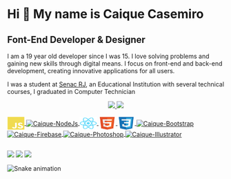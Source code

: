 Hi 👋 My name is Caique Casemiro
==========================

Font-End Developer & Designer
-----------------------------

I am a 19 year old developer since I was 15. I love solving problems and gaining new skills through digital means. I focus on front-end and back-end development, creating innovative applications for all users.

I was a student at [Senac RJ](https://www.rj.senac.br), an Educational Institution with several technical courses, I graduated in Computer Technician
 
<div align="center">
  <a href="https://github.com/caiquecase">
  <img height="180em" src="https://github-readme-stats.vercel.app/api?username=caiquecase&show_icons=true&theme=dark&include_all_commits=true&count_private=true"/>
  <img height="180em" src="https://github-readme-stats.vercel.app/api/top-langs/?username=caiquecase&layout=compact&langs_count=7&theme=dark"/>
</div>

<div style="display: inline_block"><br>
  <img align="center" alt="Caique-Js" height="30" width="40" src="https://raw.githubusercontent.com/devicons/devicon/master/icons/javascript/javascript-plain.svg">
  <img align="center" alt="Caique-NodeJs" height="30" width="40" src="https://raw.githubusercontent.com/danielcranney/readme-generator/main/public/icons/skills/nodejs-colored.svg">
  <img align="center" alt="Caique-React" height="30" width="40" src="https://raw.githubusercontent.com/devicons/devicon/master/icons/react/react-original.svg">
  <img align="center" alt="Caique-HTML" height="30" width="40" src="https://raw.githubusercontent.com/devicons/devicon/master/icons/html5/html5-original.svg">
  <img align="center" alt="Caique-CSS" height="30" width="40" src="https://raw.githubusercontent.com/devicons/devicon/master/icons/css3/css3-original.svg">
  <img align="center" alt="Caique-Bootstrap" height="30" width="40" src="https://raw.githubusercontent.com/danielcranney/readme-generator/main/public/icons/skills/bootstrap-colored.svg">
  <img align="center" alt="Caique-Firebase" height="30" width="40" src="https://raw.githubusercontent.com/danielcranney/readme-generator/main/public/icons/skills/firebase-colored.svg">
   <img align="center" alt="Caique-Photoshop" height="30" width="40" src="https://raw.githubusercontent.com/danielcranney/readme-generator/main/public/icons/skills/photoshop-colored-dark.svg">
    <img align="center" alt="Caique-Illustrator" height="30" width="40" src="https://raw.githubusercontent.com/danielcranney/readme-generator/main/public/icons/skills/illustrator-colored-dark.svg">
</div>
 
  ##
 
<div> 
  <a href="https://instagram.com/caiquecase" target="_blank"><img src="https://img.shields.io/badge/-Instagram-%23E4405F?style=for-the-badge&logo=instagram&logoColor=white" target="_blank"></a>
  <a href = "mailto:caique.souzacas@gmail.com"><img src="https://img.shields.io/badge/-Gmail-%23333?style=for-the-badge&logo=gmail&logoColor=white" target="_blank"></a>
  <a href="https://www.linkedin.com/in/caiquecase-45875016a" target="_blank"><img src="https://img.shields.io/badge/-LinkedIn-%230077B5?style=for-the-badge&logo=linkedin&logoColor=white" target="_blank"></a> 
 
  ![Snake animation](https://github.com/caiquecase/caiquecase/blob/output/github-contribution-grid-snake.svg)
 
</div>

